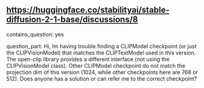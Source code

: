 ## https://huggingface.co/stabilityai/stable-diffusion-2-1-base/discussions/8

contains_question: yes

question_part: Hi, Im having trouble finding a CLIPModel checkpoint (or just the CLIPVisionModel) that matches the CLIPTextModel used in this version. The open-clip library provides a different interface (not using the CLIPVisionModel class). Other CLIPModel  checkpoint do not match the projection dim of this version (1024, while other checkpoints here are 768 or 512).  Does anyone has a solution or can refer me to the correct checkpoint?